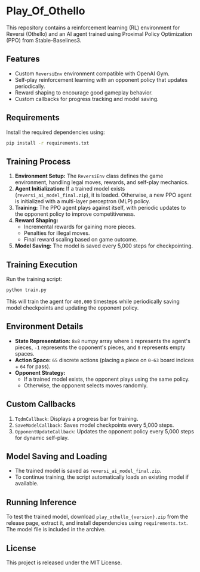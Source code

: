 # Play\_Of\_Othello

This repository contains a reinforcement learning (RL) environment for Reversi (Othello) and an AI agent trained using Proximal Policy Optimization (PPO) from Stable-Baselines3.

## Features

- Custom `ReversiEnv` environment compatible with OpenAI Gym.
- Self-play reinforcement learning with an opponent policy that updates periodically.
- Reward shaping to encourage good gameplay behavior.
- Custom callbacks for progress tracking and model saving.

## Requirements

Install the required dependencies using:

```bash
pip install -r requirements.txt
```

## Training Process

1. **Environment Setup:** The `ReversiEnv` class defines the game environment, handling legal moves, rewards, and self-play mechanics.
2. **Agent Initialization:** If a trained model exists (`reversi_ai_model_final.zip`), it is loaded. Otherwise, a new PPO agent is initialized with a multi-layer perceptron (MLP) policy.
3. **Training:** The PPO agent plays against itself, with periodic updates to the opponent policy to improve competitiveness.
4. **Reward Shaping:**
   - Incremental rewards for gaining more pieces.
   - Penalties for illegal moves.
   - Final reward scaling based on game outcome.
5. **Model Saving:** The model is saved every 5,000 steps for checkpointing.

## Training Execution

Run the training script:

```bash
python train.py
```

This will train the agent for `400,000` timesteps while periodically saving model checkpoints and updating the opponent policy.

## Environment Details

- **State Representation:** `8x8` numpy array where `1` represents the agent's pieces, `-1` represents the opponent's pieces, and `0` represents empty spaces.
- **Action Space:** `65` discrete actions (placing a piece on `0-63` board indices + `64` for pass).
- **Opponent Strategy:**
  - If a trained model exists, the opponent plays using the same policy.
  - Otherwise, the opponent selects moves randomly.

## Custom Callbacks

1. `TqdmCallback`: Displays a progress bar for training.
2. `SaveModelCallback`: Saves model checkpoints every 5,000 steps.
3. `OpponentUpdateCallback`: Updates the opponent policy every 5,000 steps for dynamic self-play.

## Model Saving and Loading

- The trained model is saved as `reversi_ai_model_final.zip`.
- To continue training, the script automatically loads an existing model if available.

## Running Inference

To test the trained model, download `play_othello_{version}.zip` from the release page, extract it, and install dependencies using `requirements.txt`. The model file is included in the archive.

## License

This project is released under the MIT License.

